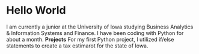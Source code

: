 # Hello World
I am currently a junior at the University of Iowa studying Business Analytics & Information Systems and Finance. I have been coding with Python for about a month.
**Projects**
For my first Python project, I utilized if/else statements to create a tax estimarot for the state of Iowa.
